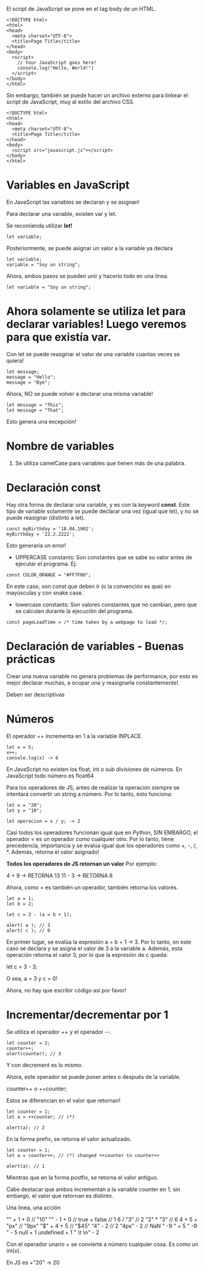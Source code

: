 El script de JavaScript se pone en el tag body de un HTML.

```
<!DOCTYPE html>
<html>
<head>
  <meta charset="UTF-8">
  <title>Page Title</title>
</head>
<body>
  <script>
    // Your JavaScript goes here!
    console.log("Hello, World!")
  </script>
</body>
</html>
```

Sin embargo, también se puede hacer un archivo externo para linkear el script de JavaScript, muy al estilo del archivo CSS.


```
<!DOCTYPE html>
<html>
<head>
  <meta charset="UTF-8">
  <title>Page Title</title>
</head>
<body>
  <script src="javascript.js"></script>
</body>
</html>
```

# Variables en JavaScript

En JavaScript las variables se declaran y se asignan!

Para declarar una variable, existen var y let.

Se recomienda utilizar **let!**

```
let variable;
```

Posteriormente, se puede asignar un valor a la variable ya declara

```
let variable;
variable = "Soy un string";
```

Ahora, ambos pasos se pueden unir y hacerlo todo en una línea.

```
let variable = "Soy un string";
```

# Ahora solamente se utiliza **let** para declarar variables! Luego veremos para que existía var. 

Con let se puede reasginar el valor de una variable cuantas veces se quiera!

```
let message;
message = "Hello";
message = "Bye";
```
Ahora, NO se puede volver a declarar una misma variable!

```
let message = "This";
let message = "That";
```

Esto genera una excepción!

# Nombre de variables

1. Se utiliza camelCase para variables que tienen más de una palabra.

# Declaración const

Hay otra forma de declarar una variable, y es con la keyword **const**. Este tipo de variable solamente se puede declarar una vez (igual que let), y no se puede reasignar (distinto a let). 

```
const myBirthday = '18.04.1902';
myBirthday = '22.2.2222';
```

Esto generaría un error!

- UPPERCASE constants: Son constantes que se sabe su valor antes de ejecutar el programa. Ej: 

```
const COLOR_ORANGE = "#FF7F00";
```

En este caso, son const que deben ir (o la convención es que) en mayúsculas y con snake case. 

- lowercase constants: Son valores constantes que no cambian, pero que se calculan durante la ejecución del programa.

```
const pageLoadTime = /* time taken by a webpage to load */;
```

# Declaración de variables - Buenas prácticas

Crear una nueva variable no genera problemas de performance, por esto es mejor declarar muchas, a ocupar una y reasignarla constantemente!.

Deben ser descriptivas

# Números

El operador ++ incrementa en 1 a la variable INPLACE.

```
let x = 5;
x++;
console.log(x) -> 6
```

En JavaScript no existen los float, int o sub divisiones de números. En JavaScript todo número es float64

Para los operadores de JS, antes de realizar la operación siempre se intentará convertir un string a número. Por lo tanto, esto funciona:

```
let x = "20";
let y = "10";

let operacion = x / y; -> 2
```

Casi todos los operadores funcionan igual que en Python, SIN EMBARGO, el operador = es un operador como cualquier otro. Por lo tanto, tiene precedencia, importancia y se evalúa igual que los operadores como +, -, /, *. Además, retorna el valor asignado!

**Todos los operadores de JS retornan un valor** Por ejemplo: 

4 + 9 -> RETORNA 13
11 - 3 -> RETORNA 8

Ahora, como = es también un operador, también retorna los valores.


```
let a = 1;
let b = 2;

let c = 3 - (a = b + 1);

alert( a ); // 3
alert( c ); // 0
```

En primer lugar, se evalúa la expresión a = b + 1 -> 3. Por lo tanto, en este caso se declara y se asigna el valor de 3 a la variable a. Además, esta operación retorna el valor 3, por lo que la expresión de c queda:

let c = 3 - 3;

O sea, a = 3 y c = 0!

Ahora, no hay que escribir código así por favor!


# Incrementar/decrementar por 1

Se utiliza el operador ++ y el operador --.

```
let counter = 2;
counter++;
alert(counter); // 3
```

Y con decrement es lo mismo. 

Ahora, este operador se puede poner antes o después de la variable. 

counter++ o ++counter;

Estos se diferencian en el valor que retornan!

```
let counter = 1;
let a = ++counter; // (*)

alert(a); // 2
```

En la forma prefix, se retorna el valor actualizado.

```
let counter = 1;
let a = counter++; // (*) changed ++counter to counter++

alert(a); // 1
```

Mientras que en la forma postfix, se retorna el valor antiguo.

Cabe destacar que ambos incrementan a la variable counter en 1, sin embargo, el valor que retornan es distinto.

Una linea, una acción

"" + 1 + 0 // "10"
"" - 1 + 0 // 
true + false // 1
6 / "3" // 2
"2" * "3" // 6
4 + 5 + "px" // "9px"
"$" + 4 + 5 // "$45"
"4" - 2 // 2
"4px" - 2 // NaN
"  -9  " + 5
"  -9  " - 5
null + 1
undefined + 1
" \t \n" - 2

Con el operador unario + se convierte a número cualquier cosa. Es como 
un int(x).

En JS es +"20" -> 20